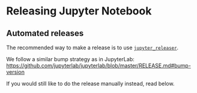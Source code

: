 # Releasing Jupyter Notebook

## Automated releases

The recommended way to make a release is to use [`jupyter_releaser`](https://github.com/jupyter-server/jupyter_releaser#checklist-for-adoption).

We follow a similar bump strategy as in JupyterLab: https://github.com/jupyterlab/jupyterlab/blob/master/RELEASE.md#bump-version

If you would still like to do the release manually instead, read below.
